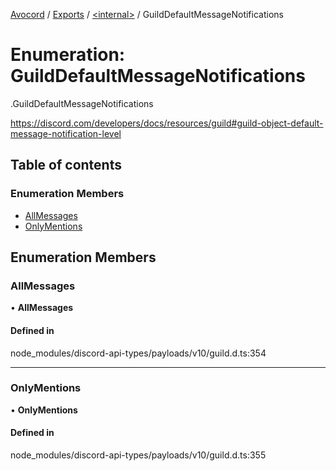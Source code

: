 [Avocord](../README.md) / [Exports](../modules.md) / [<internal\>](../modules/internal_.md) / GuildDefaultMessageNotifications

# Enumeration: GuildDefaultMessageNotifications

[<internal>](../modules/internal_.md).GuildDefaultMessageNotifications

https://discord.com/developers/docs/resources/guild#guild-object-default-message-notification-level

## Table of contents

### Enumeration Members

- [AllMessages](internal_.GuildDefaultMessageNotifications.md#allmessages)
- [OnlyMentions](internal_.GuildDefaultMessageNotifications.md#onlymentions)

## Enumeration Members

### AllMessages

• **AllMessages**

#### Defined in

node_modules/discord-api-types/payloads/v10/guild.d.ts:354

___

### OnlyMentions

• **OnlyMentions**

#### Defined in

node_modules/discord-api-types/payloads/v10/guild.d.ts:355
